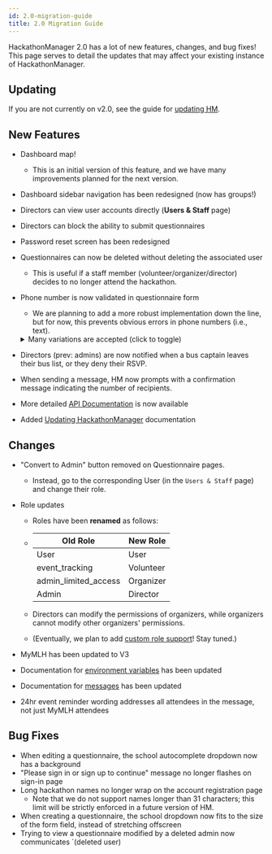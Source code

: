 ```yaml
---
id: 2.0-migration-guide
title: 2.0 Migration Guide
---
```


HackathonManager 2.0 has a lot of new features, changes, and bug fixes! This page serves to detail the updates that may affect your existing instance of HackathonManager.

## Updating
If you are not currently on v2.0, see the guide for [updating HM](updating-hm.md).


## New Features
- Dashboard map!
    - This is an initial version of this feature, and we have many improvements planned for the next version.
- Dashboard sidebar navigation has been redesigned (now has groups!)
- Directors can view user accounts directly (**Users & Staff** page)
- Directors can block the ability to submit questionnaires
- Password reset screen has been redesigned
- Questionnaires can now be deleted without deleting the associated user
    - This is useful if a staff member (volunteer/organizer/director) decides to no longer attend the hackathon.
- Phone number is now validated in questionnaire form
    - We are planning to add a more robust implementation down the line, but for now, this prevents obvious errors in phone numbers (i.e., text).

    <details>
    <summary> Many variations are accepted (click to toggle) </summary>
    ```
    (123) 456-7890
    (123)456-7890
    123-456-7890
    123.456.7890
    1234567890
    +31636363634
    075-63546725
    +123(203)1234567
    +011234567890
    +234-9-461-4000
    +234-09-461-4000
    ```
    </details>
- Directors (prev: admins) are now notified when a bus captain leaves their bus list, or they deny their RSVP.
- When sending a message, HM now prompts with a confirmation message indicating the number of recipients.
- More detailed [API Documentation](api-overview) is now available
- Added [Updating HackathonManager](updating-hm.md) documentation

## Changes

- "Convert to Admin" button removed on Questionnaire pages.
    - Instead, go to the corresponding User (in the `Users & Staff` page) and change their role.
- Role updates
    - Roles have been **renamed** as follows:
    -   |       Old Role       |  New Role |
        |----------------------|-----------|
        | User                 | User      |
        | event_tracking       | Volunteer |
        | admin_limited_access | Organizer |
        | Admin                | Director  |

    - Directors can modify the permissions of organizers, while organizers cannot modify other organizers' permissions.
    - (Eventually, we plan to add [custom role support](https://github.com/codeRIT/hackathon-manager/issues/243)! Stay tuned.)

- MyMLH has been updated to V3

- Documentation for [environment variables](deployment-environment-variables.md) has been updated
- Documentation for [messages](messages.md) has been updated
- 24hr event reminder wording addresses all attendees in the message, not just MyMLH attendees

## Bug Fixes
- When editing a questionnaire, the school autocomplete dropdown now has a background
- "Please sign in or sign up to continue" message no longer flashes on sign-in page
- Long hackathon names no longer wrap on the account registration page
    - Note that we do not support names longer than 31 characters; this limit will be strictly enforced in a future version of HM.
- When creating a questionnaire, the school dropdown now fits to the size of the form field, instead of stretching offscreen
- Trying to view a questionnaire modified by a deleted admin now communicates `(deleted user)